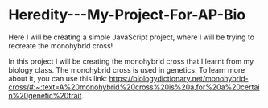 # Heredity---My-Project-For-AP-Bio
Here I will be creating a simple JavaScript project, where I will be trying to recreate the monohybrid cross! 

In this project I will be creating the monohybrid cross that I learnt from my biology class. The monohybrid cross is used in genetics. To learn more about it, you can use this link: https://biologydictionary.net/monohybrid-cross/#:~:text=A%20monohybrid%20cross%20is%20a,for%20a%20certain%20genetic%20trait.
